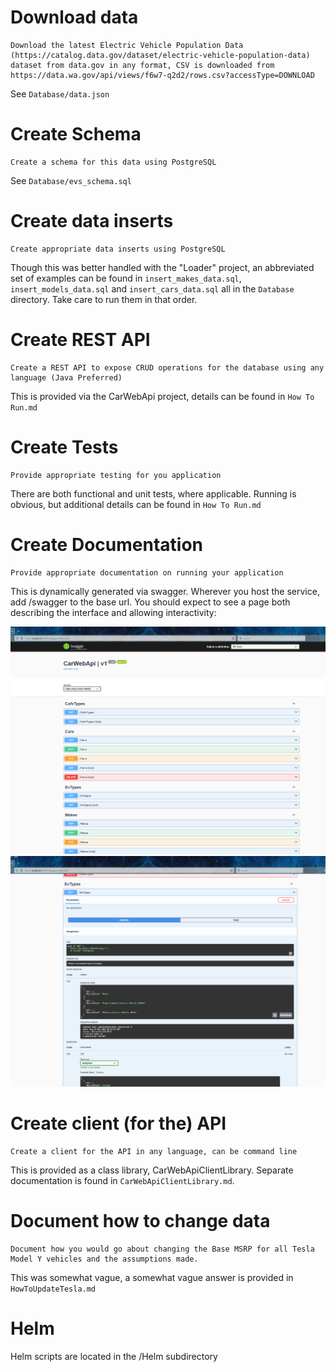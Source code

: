 # Download data
	Download the latest Electric Vehicle Population Data (https://catalog.data.gov/dataset/electric-vehicle-population-data) dataset from data.gov in any format, CSV is downloaded from https://data.wa.gov/api/views/f6w7-q2d2/rows.csv?accessType=DOWNLOAD

See `Database/data.json`

# Create Schema
	Create a schema for this data using PostgreSQL

See `Database/evs_schema.sql`

# Create data inserts
	Create appropriate data inserts using PostgreSQL

Though this was better handled with the "Loader" project, an abbreviated set of examples can be found in `insert_makes_data.sql`, `insert_models_data.sql` and `insert_cars_data.sql` all in the `Database` directory. Take care to run them in that order.

# Create REST API
	Create a REST API to expose CRUD operations for the database using any language (Java Preferred)

This is provided via the CarWebApi project, details can be found in `How To Run.md`

# Create Tests 
	Provide appropriate testing for you application

There are both functional and unit tests, where applicable. Running is obvious, but additional details can be found in `How To Run.md`

# Create Documentation 
	Provide appropriate documentation on running your application

This is dynamically generated via swagger. Wherever you host the service, add /swagger to the base url. You should expect to see a page both describing the interface and allowing interactivity:

![Swagger](swagger1.png)
![Swagger Use](swagger2.png) 

# Create client (for the) API
	Create a client for the API in any language, can be command line

This is provided as a class library, CarWebApiClientLibrary. Separate documentation is found in `CarWebApiClientLibrary.md`.

# Document how to change data
	Document how you would go about changing the Base MSRP for all Tesla Model Y vehicles and the assumptions made.

This was somewhat vague, a somewhat vague answer is provided in `HowToUpdateTesla.md`

# Helm

Helm scripts are located in the /Helm subdirectory
